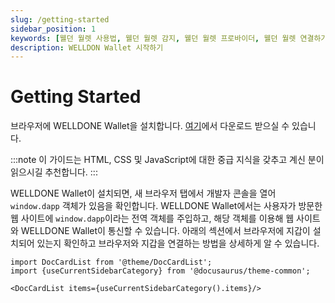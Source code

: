 ```yaml
---
slug: /getting-started
sidebar_position: 1
keywords: [웰던 월렛 사용법, 웰던 월렛 감지, 웰던 월렛 프로바이더, 웰던 월렛 연결하기]
description: WELLDON Wallet 시작하기
---
```


# Getting Started

브라우저에 WELLDONE Wallet을 설치합니다. [여기](https://chrome.google.com/webstore/detail/welldone-wallet/bmkakpenjmcpfhhjadflneinmhboecjf?hl=ko)에서 다운로드 받으실 수 있습니다.

:::note
이 가이드는 HTML, CSS 및 JavaScript에 대한 중급 지식을 갖추고 계신 분이 읽으시길 추천합니다.
:::

WELLDONE Wallet이 설치되면, 새 브라우저 탭에서 개발자 콘솔을 열어 `window.dapp` 객체가 있음을 확인합니다. WELLDONE Wallet에서는 사용자가 방문한 웹 사이트에 `window.dapp`이라는 전역 객체를 주입하고, 해당 객체를 이용해 웹 사이트와 WELLDONE Wallet이 통신할 수 있습니다. 아래의 섹션에서 브라우저에 지갑이 설치되어 있는지 확인하고 브라우저와 지갑을 연결하는 방법을 상세하게 알 수 있습니다.

```mdx-code-block
import DocCardList from '@theme/DocCardList';
import {useCurrentSidebarCategory} from '@docusaurus/theme-common';

<DocCardList items={useCurrentSidebarCategory().items}/>
```
